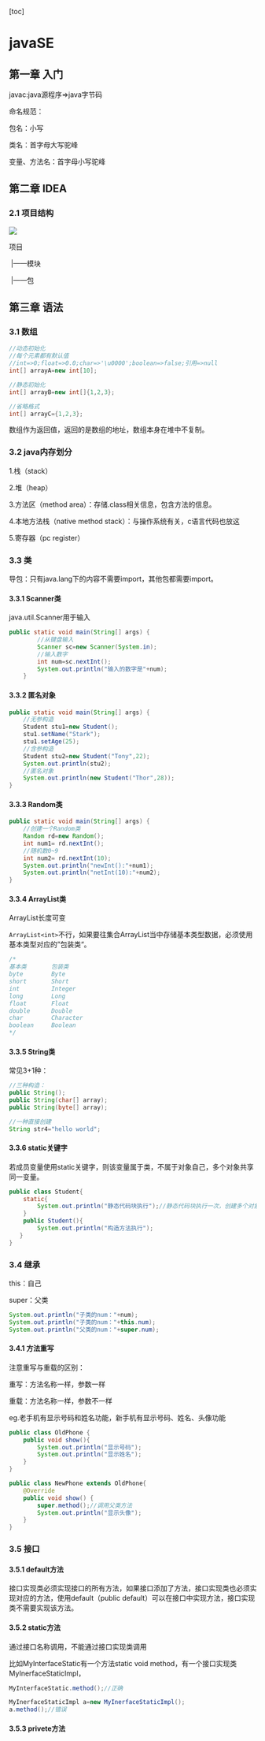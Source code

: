 [toc]

# javaSE

## 第一章 入门

javac:java源程序=>java字节码

命名规范：

包名：小写

类名：首字母大写驼峰

变量、方法名：首字母小写驼峰

## 第二章 IDEA

### 2.1 项目结构

![](D:\code\java_learn\项目结构.png)

项目

​	|——模块

​				|——包

## 第三章 语法

### 3.1 数组

```java
//动态初始化
//每个元素都有默认值
//int=>0;float=>0.0;char=>'\u0000';boolean=>false;引用=>null
int[] arrayA=new int[10];

//静态初始化
int[] arrayB=new int[]{1,2,3};

//省略格式
int[] arrayC={1,2,3};
```

数组作为返回值，返回的是数组的地址，数组本身在堆中不复制。

### 3.2 java内存划分

1.栈（stack）

2.堆（heap）

3.方法区（method area）：存储.class相关信息，包含方法的信息。

4.本地方法栈（native method stack）：与操作系统有关，c语言代码也放这

5.寄存器（pc register）

### 3.3 类

导包：只有java.lang下的内容不需要import，其他包都需要import。

#### 3.3.1 Scanner类

 java.util.Scanner用于输入

```java
public static void main(String[] args) {
        //从键盘输入
        Scanner sc=new Scanner(System.in);
        //输入数字
        int num=sc.nextInt();
        System.out.println("输入的数字是"+num);
    }
```

#### 3.3.2 匿名对象

```java
public static void main(String[] args) {
    //无参构造
    Student stu1=new Student();
    stu1.setName("Stark");
    stu1.setAge(25);
    //含参构造
    Student stu2=new Student("Tony",22);
    System.out.println(stu2);
    //匿名对象
    System.out.println(new Student("Thor",28));
}
```

#### 3.3.3 Random类

```java
public static void main(String[] args) {
    //创建一个Random类
    Random rd=new Random();
    int num1= rd.nextInt();
    //随机数0~9
    int num2= rd.nextInt(10);
    System.out.println("newInt():"+num1);
    System.out.println("netInt(10):"+num2);
}
```

#### 3.3.4 ArrayList类

ArrayList长度可变

`ArrayList<int>`不行，如果要往集合ArrayList当中存储基本类型数据，必须使用基本类型对应的”包装类“。

```java
/*
基本类		  包装类
byte		Byte
short		Short
int			Integer
long		Long
float		Float
double		Double
char		Character
boolean		Boolean
*/
```

#### 3.3.5 String类

常见3+1种：

```java
//三种构造：
public String();
public String(char[] array);
public String(byte[] array);

//一种直接创建
String str4="hello world";
```

#### 3.3.6 static关键字

若成员变量使用static关键字，则该变量属于类，不属于对象自己，多个对象共享同一变量。

```java
public class Student{
    static{
        System.out.println("静态代码块执行");//静态代码块执行一次，创建多个对象也只执行一次
    }
    public Student(){
        System.out.println("构造方法执行");
   }
}
```

### 3.4 继承

this：自己

super：父类

```java
System.out.println("子类的num："+num);
System.out.println("子类的num："+this.num);
System.out.println("父类的num："+super.num);
```

#### 3.4.1 方法重写

注意重写与重载的区别：

重写：方法名称一样，参数一样

重载：方法名称一样，参数不一样

eg.老手机有显示号码和姓名功能，新手机有显示号码、姓名、头像功能

```java
public class OldPhone {
    public void show(){
        System.out.println("显示号码");
        System.out.println("显示姓名");
    }
}
```

```java
public class NewPhone extends OldPhone{
    @Override
    public void show() {
        super.method();//调用父类方法
        System.out.println("显示头像");
    }
}
```

### 3.5 接口

#### 3.5.1 default方法

接口实现类必须实现接口的所有方法，如果接口添加了方法，接口实现类也必须实现对应的方法，使用default（public default）可以在接口中实现方法，接口实现类不需要实现该方法。

#### 3.5.2 static方法

通过接口名称调用，不能通过接口实现类调用

比如MyInterfaceStatic有一个方法static void method，有一个接口实现类MyInerfaceStaticImpl，

```java
MyInterfaceStatic.method();//正确

MyInerfaceStaticImpl a=new MyInerfaceStaticImpl();
a.method();//错误
```

#### 3.5.3 privete方法

